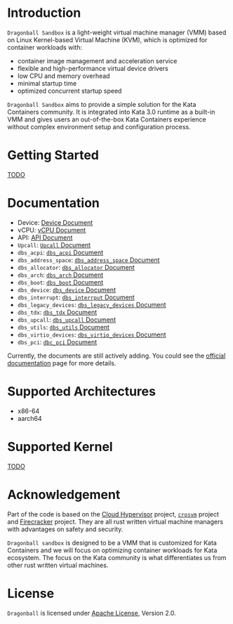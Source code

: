 # Introduction
`Dragonball Sandbox` is a light-weight virtual machine manager (VMM) based on Linux Kernel-based Virtual Machine (KVM),
which is optimized for container workloads with:
- container image management and acceleration service
- flexible and high-performance virtual device drivers
- low CPU and memory overhead
- minimal startup time
- optimized concurrent startup speed

`Dragonball Sandbox` aims to provide a simple solution for the Kata Containers community. It is integrated into Kata 3.0
runtime as a built-in VMM and gives users an out-of-the-box Kata Containers experience without complex environment setup
and configuration process.

# Getting Started
[TODO](https://github.com/kata-containers/kata-containers/issues/4302)

# Documentation

- Device: [Device Document](docs/device.md)
- vCPU: [vCPU Document](docs/vcpu.md)
- API: [API Document](docs/api.md)
- `Upcall`: [`Upcall` Document](docs/upcall.md)
- `dbs_acpi`: [`dbs_acpi` Document](dbs_acpi/README.md)
- `dbs_address_space`: [`dbs_address_space` Document](dbs_address_space/README.md)
- `dbs_allocator`: [`dbs_allocator` Document](dbs_allocator/README.md)
- `dbs_arch`: [`dbs_arch` Document](dbs_arch/README.md)
- `dbs_boot`: [`dbs_boot` Document](dbs_boot/README.md)
- `dbs_device`: [`dbs_device` Document](dbs_device/README.md)
- `dbs_interrupt`: [`dbs_interrput` Document](dbs_interrupt/README.md)
- `dbs_legacy_devices`: [`dbs_legacy_devices` Document](dbs_legacy_devices/README.md)
- `dbs_tdx`: [`dbs_tdx` Document](dbs_tdx/README.md)
- `dbs_upcall`: [`dbs_upcall` Document](dbs_upcall/README.md)
- `dbs_utils`: [`dbs_utils` Document](dbs_utils/README.md)
- `dbs_virtio_devices`: [`dbs_virtio_devices` Document](dbs_virtio_devices/README.md)
- `dbs_pci`: [`dbc_pci` Document](dbs_pci/README.md)

Currently, the documents are still actively adding.
You could see the [official documentation](docs/) page for more details.

# Supported Architectures
- x86-64
- aarch64
 
# Supported Kernel
[TODO](https://github.com/kata-containers/kata-containers/issues/4303)

# Acknowledgement
Part of the code is based on the [Cloud Hypervisor](https://github.com/cloud-hypervisor/cloud-hypervisor) project, [`crosvm`](https://github.com/google/crosvm) project and [Firecracker](https://github.com/firecracker-microvm/firecracker) project. They are all rust written virtual machine managers with advantages on safety and security.

`Dragonball sandbox` is designed to be a VMM that is customized for Kata Containers and we will focus on optimizing container workloads for Kata ecosystem. The focus on the Kata community is what differentiates us from other rust written virtual machines.

# License

`Dragonball` is licensed under [Apache License](http://www.apache.org/licenses/LICENSE-2.0), Version 2.0.